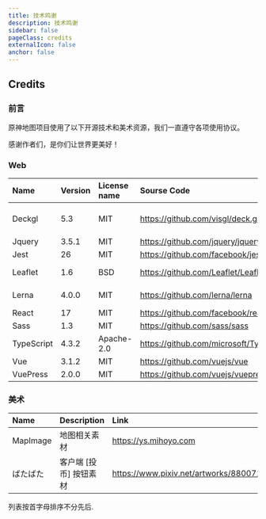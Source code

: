 ```yaml
---
title: 技术鸣谢
description: 技术鸣谢
sidebar: false
pageClass: credits
externalIcon: false
anchor: false
---
```


## Credits

### 前言

原神地图项目使用了以下开源技术和美术资源，我们一直遵守各项使用协议。

感谢作者们，是你们让世界更美好！

### Web

| Name       | Version | License name | Sourse Code                               | CopyRight                  |
| :--------- | :------ | :----------- | :---------------------------------------- | :------------------------- |
| Deckgl     | 5.3     | MIT          | <https://github.com/visgl/deck.gl>        | Urban Computing Foundation |
| Jquery     | 3.5.1   | MIT          | <https://github.com/jquery/jquery>        | John Resig                 |
| Jest       | 26      | MIT          | <https://github.com/facebook/jest>        | Facebook                   |
| Leaflet    | 1.6     | BSD          | <https://github.com/Leaflet/Leaflet>      | Vladimir Agafonkin         |
| Lerna      | 4.0.0   | MIT          | <https://github.com/lerna/lerna>          | Lerna Contributors         |
| React      | 17      | MIT          | <https://github.com/facebook/react>       | Facebook                   |
| Sass       | 1.3     | MIT          | <https://github.com/sass/sass>            | Sass team                  |
| TypeScript | 4.3.2   | Apache-2.0   | <https://github.com/microsoft/TypeScript> | Microsoft                  |
| Vue        | 3.1.2   | MIT          | <https://github.com/vuejs/vue>            | Evan You                   |
| VuePress   | 2.0.0   | MIT          | <https://github.com/vuejs/vuepress>       | Evan You                   |

### 美术

| Name     | Description            | Link                                    | CopyRight |
| :------- | :--------------------- | :-------------------------------------- | :-------- |
| MapImage | 地图相关素材           | https://ys.mihoyo.com                   | MiHoYo    |
| ばたばた | 客户端 [投币] 按钮素材 | https://www.pixiv.net/artworks/88007179 | Seseren   |

列表按首字母排序不分先后.
